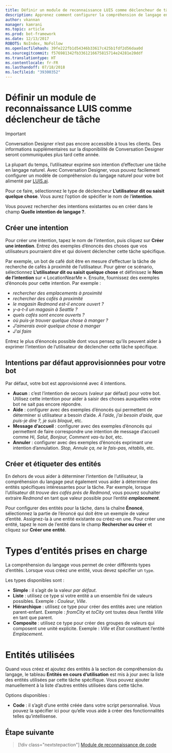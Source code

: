 ```yaml
---
title: Définir un module de reconnaissance LUIS comme déclencheur de tâche | Microsoft Docs
description: Apprenez comment configurer la compréhension de langage en tant que déclencheur de tâche à l’aide de LUIS.ai
author: vkannan
manager: kamrani
ms.topic: article
ms.prod: bot-framework
ms.date: 12/13/2017
ROBOTS: NoIndex, NoFollow
ms.openlocfilehash: 39fe222fb1d54346b33617c425b1fdf2d56daa0d
ms.sourcegitcommit: f576981342fb3361216675815714e24281e20ddf
ms.translationtype: HT
ms.contentlocale: fr-FR
ms.lasthandoff: 07/18/2018
ms.locfileid: "39300352"
---
```

# <a name="define-a-luis-recognizer-as-task-trigger"></a>Définir un module de reconnaissance LUIS comme déclencheur de tâche
> [!IMPORTANT]
> Conversation Designer n’est pas encore accessible à tous les clients. Des informations supplémentaires sur la disponibilité de Conversation Designer seront communiquées plus tard cette année.

La plupart du temps, l’utilisateur exprime son intention d’effectuer une tâche en langage naturel. Avec Conversation Designer, vous pouvez facilement configurer un modèle de compréhension du langage naturel pour votre bot alimenté par <a href="https://luis.ai" target="_blank">LUIS.ai</a>.

Pour ce faire, sélectionnez le type de déclencheur **L’utilisateur dit ou saisit quelque chose**. Vous aurez l’option de spécifier le nom de l’**intention**. 

Vous pouvez rechercher des intentions existantes ou en créer dans le champ **Quelle intention de langage ?**.

## <a name="create-a-new-intent"></a>Créer une intention

Pour créer une intention, tapez le nom de l’intention, puis cliquez sur **Créer une intention**. Entrez des exemples d’énoncés des choses que vos utilisateurs pourraient dire et qui doivent déclencher cette tâche spécifique.

Par exemple, un bot de café doit être en mesure d’effectuer la tâche de recherche de cafés à proximité de l’utilisateur. Pour gérer ce scénario, sélectionnez **L’utilisateur dit ou saisit quelque chose** et définissez le **Nom de l’intention** sur « LocationNearMe ». Ensuite, fournissez des exemples d’énoncés pour cette intention. Par exemple :  
- *rechercher des emplacements à proximité*
- *rechercher des cafés à proximité*
- *le magasin Redmond est-il encore ouvert ?*
- *y-a-t-il un magasin à Seattle ?*
- *quels cafés sont encore ouverts ?*
- *où puis-je trouver quelque chose à manger ?*
- *J’aimerais avoir quelque chose à manger*
- *J'ai faim*

Entrez le plus d’énoncés possible dont vous pensez qu’ils peuvent aider à exprimer l’intention de l’utilisateur de déclencher cette tâche spécifique.

## <a name="default-intents-provisioned-for-your-bot"></a>Intentions par défaut approvisionnées pour votre bot

Par défaut, votre bot est approvisionné avec 4 intentions. 
- **Aucun** : c’est l’intention de secours (valeur par défaut) pour votre bot. Utilisez cette intention pour aider à saisir des choses auxquelles votre bot ne sait pas encore répondre.
- **Aide** : configurer avec des exemples d’énoncés qui permettent de déterminer si utilisateur a besoin d’aide. *À l’aide, j’ai besoin d’aide, que puis-je dire ?, je suis bloqué*, etc.
- **Message d’accueil** : configurer avec des exemples d’énoncés qui permettent de faire correspondre une intention de message d’accueil comme *Hi, Salut, Bonjour, Comment vas-tu bot*, etc.
- **Annuler** : configurer avec des exemples d’énoncés exprimant une intention d’annulation. *Stop, Annule ça, ne le fais-pas, rétablis*, etc.

## <a name="create-and-label-entities"></a>Créer et étiqueter des entités

En dehors de vous aider à déterminer l’intention de l’utilisateur, la compréhension du langage peut également vous aider à déterminer des entités spécifiques intéressantes pour la tâche. Par exemple, lorsque l’utilisateur dit *trouve des cafés près de Redmond*, vous pouvez souhaiter extraire *Redmond* en tant que valeur possible pour l’entité ***emplacement***. 

Pour configurer des entités pour la tâche, dans la chaîne **Énoncé**, sélectionnez la partie de l’énoncé qui doit être un exemple de valeur d’entité. Assignez-la à une entité existante ou créez-en une. Pour créer une entité, tapez le nom de l’entité dans le champ **Rechercher ou créer** et cliquez sur **Créer une entité**. 

# <a name="supported-entity-types"></a>Types d’entités prises en charge

La compréhension du langage vous permet de créer différents types d’entités. Lorsque vous créez une entité, vous devez spécifier un `type`. 

Les types disponibles sont :

- **Simple** : il s’agit de la valeur *par défaut*.
- **Liste** : utilisez ce type si votre entité a un ensemble fini de valeurs possibles. Exemple : *Couleur*, *Ville*.
- **Hiérarchique** : utilisez ce type pour créer des entités avec une relation parent-enfant. Exemple : *fromCity* et *toCity* ont toutes deux l’entité *Ville* en tant que parent.
- **Composite** : utilisez ce type pour créer des groupes de valeurs qui composent une unité explicite. Exemple : *Ville* et *État* constituent l’entité *Emplacement*.

<!-- # pre-built entity types TBD -->

# <a name="entities-in-use"></a>Entités utilisées

Quand vous créez et ajoutez des entités à la section de compréhension du langage, le tableau **Entités en cours d’utilisation** est mis à jour avec la liste des entités utilisées par cette tâche spécifique. Vous pouvez ajouter manuellement à la liste d’autres entités utilisées dans cette tâche. 

Options disponibles :

- **Code** : il s’agit d’une entité créée dans votre script personnalisé. Vous pouvez la spécifier ici pour qu’elle vous aide à créer des fonctionnalités telles qu’intellisense.

<!-- # Use as help tip TBD  -->

## <a name="next-step"></a>Étape suivante
> [!div class="nextstepaction"]
> [Module de reconnaissance de code](conversation-designer-code-recognizer.md)
